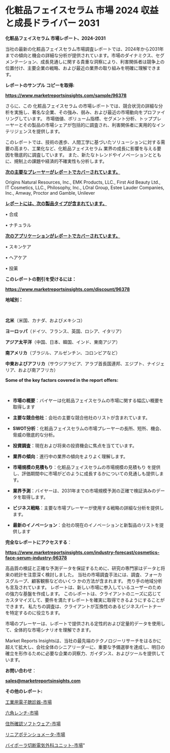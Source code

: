 # 化粧品フェイスセラム 市場 2024 収益と成長ドライバー 2031

<strong>化粧品フェイスセラム 市場レポート、2024-2031</strong>

当社の最新の化粧品フェイスセラム市場調査レポートでは、2024年から2031年までの傾向と機会の詳細な分析が提供されています。市場のダイナミクス、セグメンテーション、成長見通しに関する貴重な洞察により、利害関係者は競争上の位置付け、主要企業の戦略、および最近の業界の取り組みを明確に理解できます。



<strong>レポートのサンプル コピーを取得:</strong> <a href=https://www.marketreportsinsights.com/sample/96378>

<strong><u>https://www.marketreportsinsights.com/sample/96378</u></strong></a>

さらに、この 化粧品フェイスセラム の市場レポートでは、競合状況の詳細な分析を実施し、著名な企業、その強み、弱み、および最近の市場動向をプロファイリングしています。 市場価値、ボリューム指標、セグメント分析、トッププレーヤーとその製品の市場シェアが包括的に調査され、利害関係者に実用的なインテリジェンスを提供します。

このレポートでは、技術の進歩、人間工学に基づいたソリューションに対する需要の高まり、工業化など、化粧品フェイスセラム 業界の成長に影響を与える要因を徹底的に調査しています。 また、新たなトレンドやイノベーションとともに、規制上の課題や経済的不確実性も分析します。



<strong><u>次の主要なプレーヤーがレポートでカバーされています。</u></strong>

Origins Natural Resources, Inc., EMK Products, LLC., First Aid Beauty Ltd., IT Cosmetics, LLC., Philosophy, Inc., LOral Group, Estee Lauder Companies, Inc., Amway, Proctor and Gamble, Unilever



<strong><u><b>レポートには、次の製品タイプが含まれています。</b></u></strong>

• 合成

• ナチュラル



<strong><u><b>次のアプリケーションがレポートでカバーされています。</b></u></strong>

• スキンケア

• ヘアケア

• 投薬



<strong><b>このレポートの割引を受けるには：</b></strong>

<a href=https://www.marketreportsinsights.com/discount/96378>

<strong><u>https://www.marketreportsinsights.com/discount/96378</u></strong></a>



<strong>地域別：</strong>

<strong> </strong>



<strong>北米</strong>（米国、カナダ、およびメキシコ）



<strong>ヨーロッパ</strong>（ドイツ、フランス、英国、ロシア、イタリア）



<strong>アジア太平洋</strong>（中国、日本、韓国、インド、東南アジア）



<strong>南アメリカ</strong>（ブラジル、アルゼンチン、コロンビアなど）



<strong>中東およびアフリカ</strong>（サウジアラビア、アラブ首長国連邦、エジプト、ナイジェリア、および南アフリカ）



<strong>Some of the key factors covered in the report offers:</strong>

<strong> </strong>
<ul>
  <li>

<strong>市場の概要</strong>：バイヤーは化粧品フェイスセラムの市場に関する幅広い概要を取得します</li>
  <li>

<strong>主要な競合他社</strong>：会社の主要な競合他社のリストが含まれています。</li>
  <li>

<strong>SWOT分析</strong>：化粧品フェイスセラムの市場プレーヤーの長所、短所、機会、脅威の徹底的な分析。</li>
  <li>

<strong>投資調査</strong>：現在および将来の投資機会に焦点を当てています。</li>
  <li>

<strong>業界の傾向</strong>：進行中の業界の傾向をよりよく理解します。</li>
  <li>

<strong>市場規模の見積もり</strong>：化粧品フェイスセラムの市場規模の見積もり を提供し、評価期間中に市場がどのように成長するかについての見通しも提供します。</li>
  <li>

<strong>業界予測</strong>：バイヤーは、2031年までの市場規模予測の正確で検証済みのデータを取得します。</li>
  <li>

<strong>ビジネス戦略</strong>：主要な市場プレーヤーが使用する戦略の詳細な分析を提供します。</li>
  <li>

<strong>最新のイノベーション</strong>：会社の現在のイノベーションと新製品のリストを提供します</li>
</ul>


<strong>完全なレポートにアクセスする</strong>：

<a href=https://www.marketreportsinsights.com/industry-forecast/cosmetics-face-serum-industry-96378>

<strong><u>https://www.marketreportsinsights.com/industry-forecast/cosmetics-face-serum-industry-96378</u></strong></a>

高品質の検証と正確な予測データを保証するために、研究の専門家はデータと将来の統計を注意深く検討しました。 当社の市場調査手法には、調査、フォーカスグループ、顧客観察などのいくつ かの方法が含まれます。 売り手の地域分析も言及されています。 レポートは、新しい市場に参入しているユーザーのための強力な基盤を作成します。 このレポートは、クライアントのニーズに応じてカスタマイズして、要件を満たすレポートを確実に取得できるようにすることができます。 私たちの調査は、クライアントが互換性のあるビジネスパートナーを特定するのに役立ちます。

市場のプレーヤーは、レポートで提供される定性的および定量的データを使用して、全体的な市場シナリオを理解できます。

Market Reports Insightsは、当社の最先端のテクノロジーリサーチをはるかに超えて拡大し、会社全体のシニアリーダーに、重要な予備選挙を達成し、明日の確立を形作るために必要な企業の洞察力、ガイダンス、およびツールを提供しています。



<strong><b>お問い合わせ</b></strong>：

<a href=mailto:sales@marketreportsinsights.com>

<strong><u>sales@marketreportsinsights.com</u></strong></a>



<strong>その他のレポート:</strong>

<a href=https://www.linkedin.com/pulse/工業用電子聴診器-市場-2023-推進要因と成長機会-2030-pr-news-hub-fmgwf/>工業用電子聴診器-市場</a>

<a href=https://www.linkedin.com/pulse/六角レンチ-市場-2023-収益と成長ドライバー-2030-pr-news-hub-alzbf/>六角レンチ-市場</a>

<a href=https://www.linkedin.com/pulse/住所確認ソフトウェア-市場-2023-総利益と主要ベンダー-2030-trend-titans-360-analysis-i1qsf/>住所確認ソフトウェア-市場</a>

<a href=https://www.linkedin.com/pulse/リニアポテンショメータ-市場-2023-総利益と主要ベンダー-2030-gjlkf/>リニアポテンショメータ-市場</a>

<a href=https://www.linkedin.com/pulse/バイポーラ切断電気外科ユニット-市場-2023-総利益と主要ベンダー-2030-nktef/>バイポーラ切断電気外科ユニット-市場</a>"
